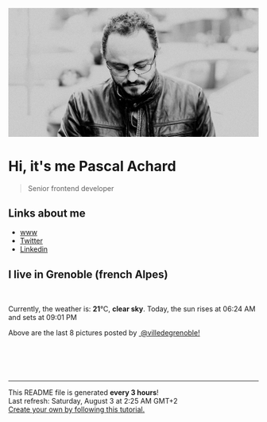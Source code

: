 ![Pascal Achard](./images/photo-pascal-achard.jpg)
# Hi, it's me Pascal Achard
> Senior frontend developer

## Links about me
- [www](https://www.pascal-achard.com)
- [Twitter](https://twitter.com/botmaster)
- [Linkedin](http://www.linkedin.com/in/pascal-achard)


## I live in Grenoble (french Alpes)
<img src="https://openweathermap.org/img/wn/01n@2x.png" alt="">

Currently, the weather is: **21**°C, **clear sky**.
Today, the sun rises at 06:24 AM and sets at 09:01 PM

Above are the last 8 pictures posted by <a href="https://www.instagram.com/villedegrenoble/" target="_blank"><img alt="" src="https://upload.wikimedia.org/wikipedia/commons/thumb/e/e7/Instagram_logo_2016.svg/1024px-Instagram_logo_2016.svg.png" width="20"/> @villedegrenoble!</a>

<p style="display: flex; flex-wrap: wrap; gap: 20px;">
        <img src="https://cdn1.picuki.com/hosted-by-instagram/q/0exhNuNYnjBGZDHIdN5WmL9I2PwkAQ9OKftSQ7e71yJjMBhsLH6QvJA0mpCj4yRwKg5lHDeVeSBk4YgtUV5UClIVNUfeSr2PSDpd5qyYXO6hvDZm%7C%7CJBjk7o0KHMWYH6r8csrVWGpNWwSDv5PHL%7C%7Clo7gX5vrobigBpzuMMLVKyQlWotfpUrJy9ZRxt+S4jkja45BsLTNZ5momNkgl7NvTryxYDrmifMh6pO9xRLQIhIkL7vuopCu7Lm4rbzMvR2HZhYXCoOELhn7bTRMgo1mNca9uLH1JinutsD4A5IgeqcOlPYkwiq9rsKaBHTNSXTtq80VvxM3vz3aYMGX52UYLlDOCweH3d%7C%7Cor+7TfFKKeBczL7QDhT%7C%7CfdF7kRCjdaRvPeDg+MH9SPI5wLh50fBs1ZhXqS%7C%7CQqLQoPS5gt7VgNFqjWcJb1qZ+%7C%7CPlYz2xFyJlBKrhAB9n8nmLeV+mXgK0ZHL1gh4Rm%7C%7CPAZUXOWeDjQY=.jpeg" alt="" width="200"/>
        <img src="https://cdn1.picuki.com/hosted-by-instagram/q/0exhNuNYnjBGZDHIdN5WmL9I2PwkAQ9OKfhSQ7e71yJjMBhsLH6QvJA0mpCl6yRxIwVgFDeSYztl54ktU19RDD1yPkPeSbCNTDlW562QUe7N0DZn9Zdlnbk2K3wWYHCn9MAsUAmYdSgIGaYDG7uo+qhT5aGuO1lQpzb9d7JGmC4E5ZPiZ6x29Zk0v6uJk1%7C%7Ck7JYwKXNM+243dhtl85PcpDtEWvbzNsA6q6RjAIgCifgG6vuzynXrV1IkeFFxHzPCkLPAlaM3kAL7UyIJrGqJUa4eCFYEpgz9sB81799%7C%7C24SkYtw4jPxvsPSGTTJeDTQ+8kxrwJK4znSeOWP7mUZWzj3y7YLgca4xh7TRBNLbVtjrkXaNO%7C%7CfXE4RPXHkHBcPdVkaBDe+HHuZ9s9lgKM1X+mqApCmJUeLZ6DZpKRQP0BDOX7Y+EbCex63zvyKWjTXT8FcEsfWYbotS7k9O29fV7BMueEztDN1+bWXPwFxvOelacqjFmcv4f8ltTCtWEqsEvSeEgsgOdjTghOlqO5tVIsNQlmAqE9ulmrbn3A==.jpeg" alt="" width="200"/>
        <img src="https://cdn1.picuki.com/hosted-by-instagram/q/0exhNuNYnjBGZDHIdN5WmL9I2PwkAQ9OKfhSQ7e71yJjMBhsLH6QvJA0mpCl6yRxIwVgFDeSYztl54siU11XCj1yPkPeSbaBTjlW56yYVObN2zFv8JBonb43KHIeZHes9cQqUQmYdSgIGaYDG7uo+qhT5aGuO1lQpzb9d7JGmC4E5ZPiZ6x29Zk0v6uJk1%7C%7Ck7JYwKXNM+243dhtl85PcpDtEWvbzNsA6q6RjAIgCifgG6vuzynXhV1IkeFFxHzPCkdnSlsUngSy4QgAJrGqJUa4eAGFHrmX9sB81799%7C%7C24SkYtw4jPxvsPSGTTJeDTQ+8kxrwJK4znSeOWP7mUZWzj3y7YLgca4xh7TRBNLbVtjrkXaNO%7C%7CfXE4RPXHkHBcPdVkaBDe+HHuVDu95hFt0a+GqUoCmJWePb6CogKwQP0BDOX7Y+EbCex63zvyKWjTXT8FcEsfWaYod55E1L4PeD7CR1WHLzCdB9MwT%7C%7CywMGFukXUJXrtJbfTOlTfUsrKLoErSeEgsgOdjTj8pxrQJtVIsNQlmAqE9ulmrbn3A==.jpeg" alt="" width="200"/>
        <img src="https://cdn1.picuki.com/hosted-by-instagram/q/0exhNuNYnjBGZDHIdN5WmL9I2PwkAQ9OKfhSQ7e71yJjMBhsLH6QvJA0mpCl6yRxIwVgFDeSYztl548qUV9RAj1yPkPfQLGISz1d66WcUu7N1j1i8JZjnbYyLHcYZnOv8cQqVQmYdSgIGaYDG7uo+qhT5aGuO1lQpzb9d7JGmC4E5ZPiZ6x29Zk0v6uJk1%7C%7Ck7JYwKXNM+243dhtl85PcpDtEWvbzNsA6q6RjAIgCifgG6vuzynXhV1IkeFFxHzPCstrAvLwZuhrKJQQJrGqJUa4TDhQ41Ab9sB81799%7C%7C24SkYtw4jPxvsPSGTTJeDTQ+8kxrwJK4znSeOWP7mUZWzj3y7YLgca4xh7TRBNLbVtjrkXaNO%7C%7CfXE4RPXHkHBcPdVkaBDe+HHuVTldhiOPNW+HqQ6SmJXanaxjIgKxQP0BDOX7Y+EbCex63zvyKWjTXT8FcEsfWZT4JP5mhp9tPUzQ1qSFPzNORrFDbe4XkWIelzd4%7C%7CgnZDmeLlFGBcSEYI7iyeEgsgOdjTghJ8bRptVIsNQlmAqE9ulmrbn3A==.jpeg" alt="" width="200"/>
        <img src="https://cdn1.picuki.com/hosted-by-instagram/q/0exhNuNYnjBGZDHIdN5WmL9I2PwkAQ9OKfhSQ7e71yJjMBhsLH6QvJA0mpCl6yRxIwVgFDeSYztk7YIqWFRWCT1yPUTfTLKKRDtQ6K+bUO%7C%7CN1zZk855hkbs2K3wcZnSm88ssOzjYMTIfQeoEH%7C%7Cbx7a8Koru5A2MGo1zRMrBC0GAG4fy3UPI7mslm3ayEv0Pxto0%7C%7CNylL9XkgKQcuq9jM+GhHDbr2PM86o6N0QrlChMIRrdDgmBq7EHl3Kj4uUQ+RubTOl+1ehHbxJTYpynW%7C%7CHqYKeEcwl1KTv0Qa67Roj4ymad48iv8+5%7C%7CGCGWRQXjg6pkA3wszownvIOGashhQBkmOBhLa1f6MHiaShJqOKdPrI7QCGbbLcSewBCDwGB8PVUlzUJcq9AtEEu5F+BdVE8gyb1CenWoTZjj1VPSJkpxHYIqM1ENnYl4vqoDrTgT%7C%7CZ7VJ9n8TmK+Nj6Wd+4paf3At3bVqeNeVaFCLeyHMgNe1BaITArYrjWttueiZeG4s8hHSFuMZtN1C+p+dpNP84fJI90C8RQICY2uq315gkb6AnBA==.jpeg" alt="" width="200"/>
        <img src="https://cdn1.picuki.com/hosted-by-instagram/q/0exhNuNYnjBGZDHIdN5WmL9I2PwkAQ9OKfhSQ7e71yJjMBhsLH6QvJA0mpCl6yRxIwVgFDeSYztk7Y8oUlVQDD1yPEzXSbWPTz5W66mcUu3N2jVv9ZNhl7sxLnYcZXCm9McvOzjYMTIfQeoEH%7C%7Cbx7a8Koru5A2MEo1zRMrBC0GAG4YWbVqFKwoV966yUlEri+YU8ajtD931zdgR57NvUq3QMXvf0PIB6oLUxebkPtcQE%7C%7C7K%7C%7Cy3P+LmMpRGF2FG2Vst7snPYzqw36UQRv8E+xQI40NntLhBO8vhJs4d19iYP0Zdg426k55fHWGD9VBzk+%7C%7CxE+lpHkwHCcazLv2kdfnkH88+KyIukHh7TRBLWeVtm0m2yVKLjZK7hNXnIKP%7C%7CfTSgLxOsSvKvxwxqV7F61j83fk3hyIbp%7C%7CA2wlfA3AZp3HYKNwiDv6exvjppzHfimDe8Dgaqe+3Y5h%7C%7C3WxupsOgvwx9SyvWAN9mbyL7y312NcpoTo7mmIjWY%7C%7C1lXUs4NooU7G6O2sMOAkTh9uNuJOJkL%7C%7C98jG1zFoH0nLfl.jpeg" alt="" width="200"/>
        <img src="https://cdn1.picuki.com/hosted-by-instagram/q/0exhNuNYnjBGZDHIdN5WmL9I2PwkAQ9OKfhSQ7e71yJjMBhsLH6QvJA0mpCl6yRxIwVgFDeSYztk7YwuVVlRDT1yPUTfTLCMSzhT56iQUevN1zFv%7C%7CJ5olrkzJHwdbHan9cUsOzjYMTIfQeoEH%7C%7Cbx7a8Koru5A2MEo1zRMrBC0GAG4YWbVqFKwoV966yUlEri+YU8ajtD931zdgR57NvUq3QMXvf0PIB6oLUxebkPtcQE%7C%7C7K%7C%7Cy3P+LmMpRGF2FG2w6tnLrc1OjC7DZwRv8E+xQIwuFX0wtxO8vhJs4d19iYP0Zdg426k55fHWGD9VBzk+%7C%7CxE+lpHkwHCcazLv2kdfnkH88+KyIukHh7TRBLWeVtm0m2yVKLjZK7hNXnIKP%7C%7CfTSgLxOsSvKuxsxqV7Jahj3Wvk3TKMY53Q30dfJXAZp3HYKNwiDv6exvjppzHfimDe8Dgaqe%7C%7CuKqBy0XEL%7C%7CvGK2F9WXFfRCNAeNTfQ6GgaGNBIRe6bl7XOWc5VURUQKYcy7G6O2sMOAkeX9u9vJOJkL%7C%7C98jG1zFoH0nLfl.jpeg" alt="" width="200"/>
        <img src="https://cdn1.picuki.com/hosted-by-instagram/q/0exhNuNYnjBGZDHIdN5WmL9I2PwkAQ9OKfhSQ7e71yJjMBhsLH6QvJA0mpCl6yRxIwVgFDeSYztk7YwuUlRXCD1yPUTfTLeARDhT56iRVezN1Dxh%7C%7CZ5lnLw9KHMdZX+t9MApUgmYdSgIGaYDG7uo+qhT5aGuO1lQpTb9d7JGmC4E5ZObS6olhMF4pJ2Jg3Tt%7C%7C9k4Ki5e82wzJURmpNTfvGhYEaW+NMB166d1RbMCxMkA%7C%7C6nRlSaHEmw+Jj8uTnagtIj+kOYA2BPYWBsV2nKFRo4SHhsVr0O8khxgotgYzoKrMNA+iK05t%7C%7CaGGTMFCG0%7C%7C9hU6ycblwnaVbTCv2hoFkDHQkPW0dvN7h7rBdPDNQvrI7QDhKLLdFuYbEC9JCfvpUF7fKPCJDM1Ay6ZVLeBh41Xh3gy+bZ3+6UJcMBQbrgCIFb1RBq65gfyAvCWdgT6M90pu1sOzJuMM939k0eOb+w5pUEOeVt5bLgL97wUtP9VsXbDSn8brc816eUQTFJwkrGOZs6ELdRH3rb9iNItIfeZN00xocY2k9vC6jp1+PqYmBg4=.jpeg" alt="" width="200"/>
</p>

------------
<p>This README file is generated <b>every 3 hours</b>!
    <br />Last refresh: Saturday, August 3 at 2:25 AM GMT+2
    <br /><a href="https://medium.com/@th.guibert/how-to-create-a-self-updating-readme-md-for-your-github-profile-f8b05744ca91">Create your own by following this tutorial.</a>
</p>
<p><a href="https://github.com/botmaster/botmaster/actions/workflows/main.yaml"><img alt="" src="https://github.com/botmaster/botmaster/actions/workflows/main.yaml/badge.svg" /></a></p>

